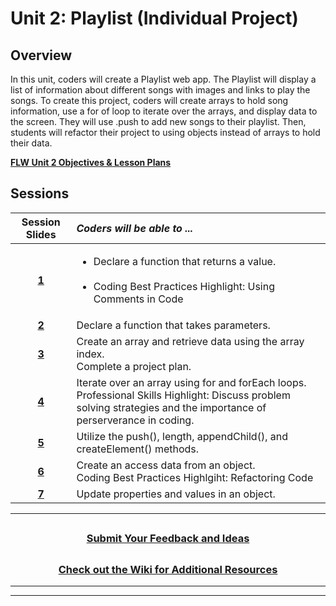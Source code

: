 # Unit 2: Playlist (Individual Project)

## Overview

In this unit, coders will create a Playlist web app.  The Playlist will display a list of information about different songs with images and links to play the songs. To create this project, coders will create arrays to hold song information, use a for of loop to iterate over the arrays, and display data to the screen. They will use .push to add new songs to their playlist. Then, students will refactor their project to using objects instead of arrays to hold their data.

[**FLW Unit 2 Objectives & Lesson Plans**]()
## Sessions

|                                                                    Session Slides                                                                     | _Coders will be able to ..._                                |
| :-----------------------------------------------------------: |:-----|
|                     [**1**](https://docs.google.com/presentation/d/19CgCqSjJP6Wt4t9NFpeXOY8NUGOcvDsooY3Wm2SPNjc/edit#slide=id.g143a898e5ec_0_651)                     |<ul><li>Declare a function that returns a value.</li></br><li>Coding Best Practices Highlight: Using Comments in Code</li></ul> |
|                     [**2**](https://docs.google.com/presentation/d/1rfP67LxNncNqkR6BfnHC1EX2oh5IewygYZJfj66FqGU/edit#slide=id.g143ab54c58a_0_639)                     | Declare a function that takes parameters.      |
|                     [**3**](https://docs.google.com/presentation/d/1tcGziqBZJ3GT4zTvYWmWhSAtrdU4tDszlLP4jl-DIaU/edit#slide=id.g143b783a67c_1_639)                     | Create an array and retrieve data using the array index.</br>Complete a project plan.        |
|                     [**4**](https://docs.google.com/presentation/d/1x2Y4vfF5nlWE32dN5DRwJtUzUbLPV_7N5gnjzqkCEMw/edit#slide=id.g1453263ef45_0_639)                     | Iterate over an array using for and forEach loops.</br>Professional Skills Highlight: Discuss problem solving strategies and the importance of perserverance in coding.        |
|                     [**5**](https://docs.google.com/presentation/d/1EFtq-o5E7EsmpizaKe49dIt5hnHpBWV84-FNQ9LeZWg/edit#slide=id.g14b78fac8d9_0_683)                     | Utilize the push(), length, appendChild(), and createElement() methods.      |
|                     [**6**](https://docs.google.com/presentation/d/1vhyndCmyRTuxfd52hF4bEiBXsUMCBosdhKscAf6Huac/edit#slide=id.g14b6f5ee80d_0_2603)                     | Create an access data from an object.</br>Coding Best Practices Highlgiht: Refactoring Code       |
|                     [**7**](https://docs.google.com/presentation/d/16Z0NjXtXAMBujWj7pzx-IpBt-TMKrJkDTB_gaW8sW8o/edit#slide=id.g14ffbc98c79_0_1325)                     | Update properties and values in an object.       |

---
## <h3 align="center"><a href="https://docs.google.com/forms/d/e/1FAIpQLSeQPPd3u1y_vV9426DjRjgzQHrzsMAIbdsGCxEU5uRj3bTleQ/viewform?usp=sf_link">Submit Your Feedback and Ideas</a></h3>

## <h3 align="center"><a href="https://github.com/itscodenation/curriculum-22-23/wiki">Check out the Wiki for Additional Resources</a></h3>

---
---
